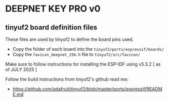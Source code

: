 # DEEPNET KEY PRO v0
## tinyuf2 board definition files

These files are used by tinyuf2 to define the board pins used.  
- Copy the folder of each board into the `tinyuf2/ports/espressif/boards/`  
- Copy the `favicon_deepnet_256.h` file to `tinyuf2/src/favicon/`  

Make sure to follow instructions for installing the ESP-IDF using v5.3.2 [ as of JULY 2025 ]  

Follow the build instructions from tinyuf2's github read me: 
 - https://github.com/adafruit/tinyuf2/blob/master/ports/espressif/README.md